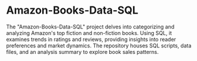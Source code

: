 # Amazon-Books-Data-SQL
The "Amazon-Books-Data-SQL" project delves into categorizing and analyzing Amazon's top fiction and non-fiction books. Using SQL, it examines trends in ratings and reviews, providing insights into reader preferences and market dynamics. The repository houses SQL scripts, data files, and an analysis summary to explore book sales patterns.
